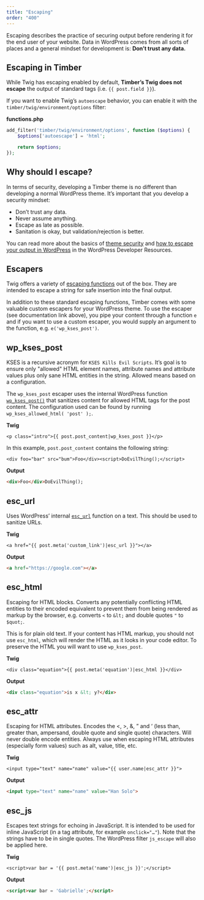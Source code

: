 ```yaml
---
title: "Escaping"
order: "400"
---
```


Escaping describes the practice of securing output before rendering it for the end user of your website. Data in WordPress comes from all sorts of places and a general mindset for development is: **Don’t trust any data.**

## Escaping in Timber

While Twig has escaping enabled by default, **Timber’s Twig does not escape** the output of standard tags (i.e. `{{ post.field }}`).

If you want to enable Twig’s `autoescape` behavior, you can enable it with the `timber/twig/environment/options` filter:

**functions.php**

```php
add_filter('timber/twig/environment/options', function ($options) {
    $options['autoescape'] = 'html';

    return $options;
});
```

## Why should I escape?

In terms of security, developing a Timber theme is no different than developing a normal WordPress theme. It’s important that you develop a security mindset:

- Don’t trust any data.
- Never assume anything.
- Escape as late as possible.
- Sanitation is okay, but validation/rejection is better.

You can read more about the basics of [theme security](https://developer.wordpress.org/themes/advanced-topics/security/) and [how to escape your output in WordPress](https://developer.wordpress.org/apis/security/escaping/) in the WordPress Developer Resources.


## Escapers

Twig offers a variety of [escaping functions](https://twig.symfony.com/doc/filters/escape.html) out of the box. They are intended to escape a string for safe insertion into the final output.

In addition to these standard escaping functions, Timber comes with some valuable custom escapers for your WordPress theme. To use the escaper (see documentation link above), you pipe your content through a function `e` and if you want to use a custom escaper, you would supply an argument to the function, e.g. `e('wp_kses_post')`.

## wp_kses_post

KSES is a recursive acronym for `KSES Kills Evil Scripts`. It’s goal is to ensure only "allowed" HTML element names, attribute names and attribute values plus only sane HTML entities in the string. Allowed means based on a configuration.

The `wp_kses_post` escaper uses the internal WordPress function [`wp_kses_post()`](https://developer.wordpress.org/reference/functions/wp_kses_post/) that sanitizes content for allowed HTML tags for the post content. The configuration used can be found by running ` wp_kses_allowed_html( 'post' );`.

**Twig**

```twig
<p class="intro">{{ post.post_content|wp_kses_post }}</p>
```

In this example, `post.post_content` contains the following string:

```
<div foo="bar" src="bum">Foo</div><script>DoEvilThing();</script>
```

**Output**

```html
<div>Foo</div>DoEvilThing();
```

## esc_url

Uses WordPress’ internal [`esc_url`](https://developer.wordpress.org/reference/functions/esc_url/) function on a text. This should be used to sanitize URLs.

**Twig**

```twig
<a href="{{ post.meta('custom_link')|esc_url }}"></a>
```

**Output**

```html
<a href="https://google.com"></a>
```

## esc_html

Escaping for HTML blocks. Converts any potentially conflicting HTML entities to their encoded equivalent to prevent them from being rendered as markup by the browser, e.g. converts `<` to `&lt;` and double quotes `"` to `$quot;`.

This is for plain old text. If your content has HTML markup, you should not use `esc_html`, which will render the HTML as it looks in your code editor. To preserve the HTML you will want to use `wp_kses_post`.

**Twig**

```twig
<div class="equation">{{ post.meta('equation')|esc_html }}</div>
```

**Output**

```html
<div class="equation">is x &lt; y?</div>
```

## esc_attr

Escaping for HTML attributes. Encodes the <, >, &, ” and ‘ (less than, greater than, ampersand, double quote and single quote) characters. Will never double encode entities.
Always use when escaping HTML attributes (especially form values) such as alt, value, title, etc.

**Twig**

```twig
<input type="text" name="name" value="{{ user.name|esc_attr }}">
```

**Output**

```html
<input type="text" name="name" value="Han Solo">
```

## esc_js

Escapes text strings for echoing in JavaScript. It is intended to be used for inline JavaScript (in a tag attribute, for example `onclick="…"`). Note that the strings have to be in single quotes. The WordPress filter `js_escape` will also be applied here.

**Twig**

```twig
<script>var bar = '{{ post.meta('name')|esc_js }}';</script>
```

**Output**

```html
<script>var bar = 'Gabrielle';</script>
```

